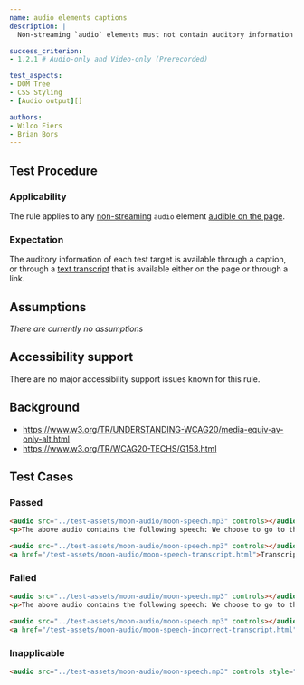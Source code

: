 ```yaml
---
name: audio elements captions
description: |
  Non-streaming `audio` elements must not contain auditory information that is not expressed in captions or a text alternative.

success_criterion:
- 1.2.1 # Audio-only and Video-only (Prerecorded)

test_aspects:
- DOM Tree
- CSS Styling
- [Audio output][]

authors:
- Wilco Fiers
- Brian Bors
---
```


## Test Procedure

### Applicability

The rule applies to any [non-streaming][] `audio` element [audible on the page][].

### Expectation

The auditory information of each test target is available through a caption, or through a [text transcript][] that is available either on the page or through a link.

## Assumptions

*There are currently no assumptions*

## Accessibility support

There are no major accessibility support issues known for this rule.

## Background

- https://www.w3.org/TR/UNDERSTANDING-WCAG20/media-equiv-av-only-alt.html
- https://www.w3.org/TR/WCAG20-TECHS/G158.html

## Test Cases

### Passed

```html
<audio src="../test-assets/moon-audio/moon-speech.mp3" controls></audio>
<p>The above audio contains the following speech: We choose to go to the moon in this decade and do the other things, not because they are easy, but because they are hard, because that goal will serve to organize and measure the best of our energies and skills, because that challenge is one that we are willing to accept, one we are unwilling to postpone, and one which we intend to win, and the others, too.</p>
```

```html
<audio src="../test-assets/moon-audio/moon-speech.mp3" controls></audio>
<a href="/test-assets/moon-audio/moon-speech-transcript.html">Transcript</p>
```

### Failed

```html
<audio src="../test-assets/moon-audio/moon-speech.mp3" controls></audio>
<p>The above audio contains the following speech: We choose to go to the cheese in this decade and do the other things, not because they are easy, but because they are hard, because that goal will serve to organize and measure the best of our energies and skills, because that challenge is one that we are willing to accept, one we are unwilling to postpone, and one which we intend to win, and the others, too.</p>
```

```html
<audio src="../test-assets/moon-audio/moon-speech.mp3" controls></audio>
<a href="/test-assets/moon-audio/moon-speech-incorrect-transcript.html">Transcript</p>
```

### Inapplicable

```html
<audio src="../test-assets/moon-audio/moon-speech.mp3" controls style="display: none;"></audio>
```

[audio output]: ../pages/algorithms/audio-output.html
[non-streaming]: ../pages/algorithms/non-streaming.html
[audible on the page]: ../pages/algorithms/audible-in-the-page.html
[text transcript]: https://www.w3.org/TR/WCAG20/#alt-time-based-mediadef
